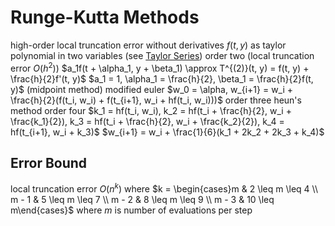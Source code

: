 # Runge-Kutta Methods
high-order local truncation error without derivatives
$f(t, y)$ as taylor polynomial in two variables (see [Taylor Series](power-series.md#expanding-functions-in-power-series))
order two (local truncation error $O(h^2)$)
	$a_1f(t + \alpha_1, y + \beta_1) \approx T^{(2)}(t, y) = f(t, y) + \frac{h}{2}f'(t, y)$
	$a_1 = 1, \alpha_1 = \frac{h}{2}, \beta_1 = \frac{h}{2}f(t, y)$ (midpoint method)
	modified euler
		$w_0 = \alpha, w_{i+1} = w_i + \frac{h}{2}(f(t_i, w_i) + f(t_{i+1}, w_i + hf(t_i, w_i)))$
order three
	heun's method
order four
	$k_1 = hf(t_i, w_i), k_2 = hf(t_i + \frac{h}{2}, w_i + \frac{k_1}{2}), k_3 = hf(t_i + \frac{h}{2}, w_i + \frac{k_2}{2}), k_4 = hf(t_{i+1}, w_i + k_3)$
	$w_{i+1} = w_i + \frac{1}{6}(k_1 + 2k_2 + 2k_3 + k_4)$
## Error Bound
local truncation error $O(n^k)$ where $k = \begin{cases}m & 2 \leq m \leq 4 \\ m - 1 & 5 \leq m \leq 7 \\ m - 2 & 8 \leq m \leq 9 \\ m - 3 & 10 \leq m\end{cases}$ where $m$ is number of evaluations per step